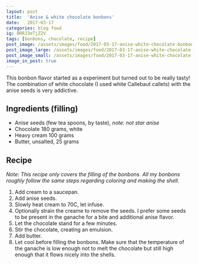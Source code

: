 ```yaml
---
layout: post
title:  'Anise & white chocolate bonbons'
date:   2017-03-17
categories: blog food
ig: BRRJ3eTjZ2V
tags: [bonbons, chocolate, recipe]
post_image: /assets/images/food/2017-03-17-anise-white-chocolate-bonbons.jpg
post_image_large: /assets/images/food/2017-03-17-anise-white-chocolate-bonbons_large.jpg
post_image_small: /assets/images/food/2017-03-17-anise-white-chocolate-bonbons_thumbnail.jpg
image_in_post: true
---
```


This bonbon flavor started as a experiment but turned out to be really tasty! The combination of white chocolate (I used white Callebaut callets) with the anise seeds is very addictive. 

## Ingredients (filling)

- Anise seeds (few tea spoons, by taste), *note: not star anise*
- Chocolate 180 grams, white
- Heavy cream 100 grams
- Butter, unsalted, 25 grams

## Recipe

*Note: This recipe only covers the filling of the bonbons. All my bonbons roughly follow the same steps regarding coloring and making the shell.*

1. Add cream to a saucepan.
2. Add anise seeds.
3. Slowly heat cream to 70C, let infuse.
4. Optionally strain the creame to remove the seeds. I prefer some seeds to be present in the ganache for a bite and additional anise flavor.
5. Let the chocolate stand for a few minutes.
5. Stir the chocolate, creating an emulsion.
6. Add butter.
7. Let cool before filling the bonbons. Make sure that the temperature of the ganache is low enough not to melt the chocolate but still high enough that it flows nicely into the shells.
